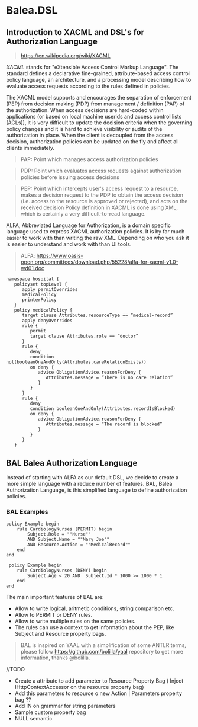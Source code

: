 ﻿# Balea.DSL

## Introduction to XACML and DSL's for Authorization Language

> https://en.wikipedia.org/wiki/XACML 

*XACML* stands for "eXtensible Access Control Markup Language". The standard defines a declarative fine-grained, attribute-based access control policy language, an architecture, and a processing model describing how to evaluate access requests according to the rules defined in policies.

The XACML model supports and encourages the separation of enforcement (PEP) from decision making (PDP) from management / definition (PAP) of the authorization. When access decisions are hard-coded within applications (or based on local machine userids and access control lists (ACLs)), it is very difficult to update the decision criteria when the governing policy changes and it is hard to achieve visibility or audits of the authorization in place. When the client is decoupled from the access decision, authorization policies can be updated on the fly and affect all clients immediately.

> PAP: Point which manages access authorization policies

> PDP: Point which evaluates access requests against authorization policies before issuing access decisions

> PEP: Point which intercepts user's access request to a resource, makes a decision request to the PDP to obtain the access decision
(i.e. access to the resource is approved or rejected), and acts on the received decision
Policy definition in XACML is done using XML, which is certainly a very difficult-to-read language. 

ALFA, Abbreviated Language for Authorization, is a domain specific language used to express XACML authorization policies. It is by far much easier to work with than writing the raw XML. Depending on who you ask it is easier to understand and work with than UI tools.

> ALFA: https://www.oasis-open.org/committees/download.php/55228/alfa-for-xacml-v1.0-wd01.doc 

```alfa
namespace hospital { 
   policyset topLevel {
      apply permitOverrides 
      medicalPolicy 
      printerPolicy
   }
   policy medicalPolicy {
      target clause Attributes.resourceType == “medical-record” 
      apply denyOverrides
      rule {
         permit
         target clause Attributes.role == “doctor”
      }
      rule { 
         deny
         condition not(booleanOneAndOnly(Attributes.careRelationExists)) 
         on deny {
            advice ObligationAdvice.reasonForDeny { 
               Attributes.message = “There is no care relation”
            } 
         }
      } 
      rule {
         deny
         condition booleanOneAndOnly(Attributes.recordIsBlocked) 
         on deny {
            advice ObligationAdvice.reasonForDeny { 
               Attributes.message = “The record is blocked”
            } 
         }
      }
   }

```


## BAL Balea Authorization Language

Instead of starting with ALFA as our default DSL, we decide to create a more simple language with a reduce number of features. BAL, Balea Authorization Language, is this simplified language to define authorization policies.

### BAL Examples

```BAL
policy Example begin
    rule CardiologyNurses (PERMIT) begin
        Subject.Role = ""Nurse"" 
        AND Subject.Name = ""Mary Joe""
        AND Resource.Action = ""MedicalRecord""
    end
end
```

```BAL
 policy Example begin
    rule CardiologyNurses (DENY) begin
        Subject.Age < 20 AND  Subject.Id * 1000 >= 1000 * 1
    end
end
```

The main important features of BAL are:

* Allow to write logical, aritmetic conditions, string comparison etc.
* Allow to PERMIT or DENY rules.
* Allow to write multiple rules on the same policies.
* The rules can use a context to get information about the PEP, like Subject and Resource property bags.

> BAL is inspired on YAAL with a simplification of some ANTLR terms, please follow https://github.com/bolilla/yaal repository to get more information, thanks @bolilla.


//TODO

 - Create a attribute to add parameter to Resource Property Bag ( Inject IHttpContextAccessor on the resource property bag)
 - Add this parameters to resource o new Action | Parameters property bag ??
 - Add IN on grammar for string parameters
 - Sample custom property bag
 - NULL semantic